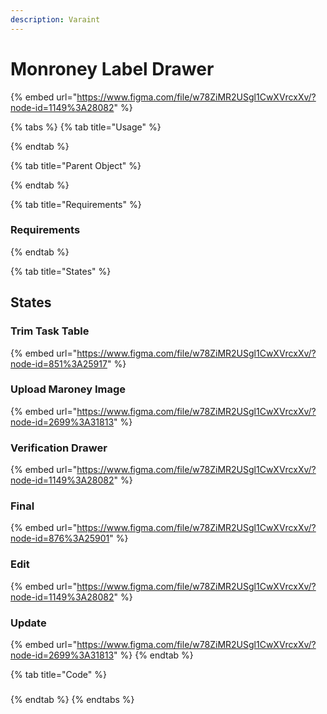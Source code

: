 ```yaml
---
description: Varaint
---
```


# Monroney Label Drawer

{% embed url="https://www.figma.com/file/w78ZiMR2USgl1CwXVrcxXv/?node-id=1149%3A28082" %}

{% tabs %}
{% tab title="Usage" %}

{% endtab %}

{% tab title="Parent Object" %}

{% endtab %}

{% tab title="Requirements" %}
### Requirements
{% endtab %}

{% tab title="States" %}
## States

### Trim Task Table

{% embed url="https://www.figma.com/file/w78ZiMR2USgl1CwXVrcxXv/?node-id=851%3A25917" %}

### Upload Maroney Image

{% embed url="https://www.figma.com/file/w78ZiMR2USgl1CwXVrcxXv/?node-id=2699%3A31813" %}

### Verification Drawer

{% embed url="https://www.figma.com/file/w78ZiMR2USgl1CwXVrcxXv/?node-id=1149%3A28082" %}

### Final

{% embed url="https://www.figma.com/file/w78ZiMR2USgl1CwXVrcxXv/?node-id=876%3A25901" %}

### Edit

{% embed url="https://www.figma.com/file/w78ZiMR2USgl1CwXVrcxXv/?node-id=1149%3A28082" %}

### Update

{% embed url="https://www.figma.com/file/w78ZiMR2USgl1CwXVrcxXv/?node-id=2699%3A31813" %}
{% endtab %}

{% tab title="Code" %}
### 
{% endtab %}
{% endtabs %}



